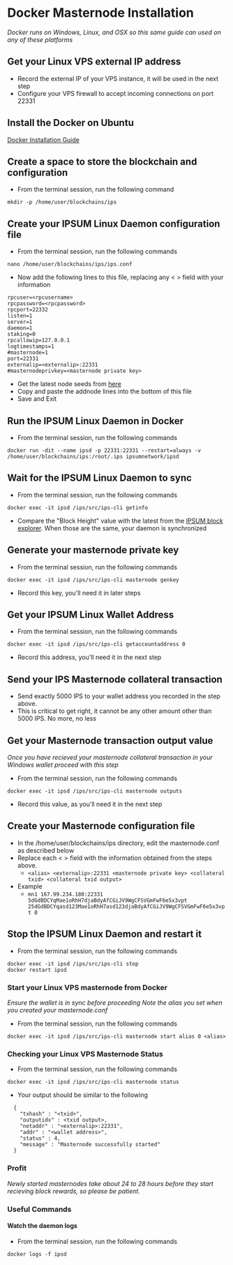 # Docker Masternode Installation
*Docker runs on Windows, Linux, and OSX so this same guide can used on any of these platforms*

## Get your Linux VPS external IP address

  * Record the external IP of your VPS instance, it will be used in the next step
  * Configure your VPS firewall to accept incoming connections on port 22331

## Install the Docker on Ubuntu

[Docker Installation Guide](https://docs.docker.com/install/linux/docker-ce/ubuntu/)

## Create a space to store the blockchain and configuration

  * From the terminal session, run the following command
  ```
  mkdir -p /home/user/blockchains/ips
  ```
## Create your IPSUM Linux Daemon configuration file

* From the terminal session, run the following commands
```
nano /home/user/blockchains/ips/ips.conf
```

* Now add the following lines to this file, replacing any < > field with your information
```
rpcuser=<rpcusername>
rpcpassword=<rpcpassword>
rpcport=22332
listen=1
server=1
daemon=1
staking=0
rpcallowip=127.0.0.1
logtimestamps=1
#masternode=1
port=22331
externalip=<externalip>:22331
#masternodeprivkey=<masternode private key>
```

* Get the latest node seeds from [here](https://github.com/ipsum-network/seeds/blob/master/README.md)
* Copy and paste the addnode lines into the bottom of this file
* Save and Exit

## Run the IPSUM Linux Daemon in Docker

* From the terminal session, run the following commands
```
docker run -dit --name ipsd -p 22331:22331 --restart=always -v /home/user/blockchains/ips:/root/.ips ipsumnetwork/ipsd
```

## Wait for the IPSUM Linux Daemon to sync

* From the terminal session, run the following commands
```
docker exec -it ipsd /ips/src/ips-cli getinfo
```
* Compare the "Block Height" value with the latest from the [IPSUM block explorer](https://explorer.ipsum.network/). When those are the same, your daemon is synchronized 

## Generate your masternode private key

* From the terminal session, run the following commands
```
docker exec -it ipsd /ips/src/ips-cli masternode genkey
```
* Record this key, you'll need it in later steps

## Get your IPSUM Linux Wallet Address

  * From the terminal session, run the following commands
  ```
  docker exec -it ipsd /ips/src/ips-cli getaccountaddress 0
  ```
  * Record this address, you'll need it in the next step
  
## Send your IPS Masternode collateral transaction

  * Send exactly 5000 IPS to your wallet address you recorded in the step above.
  * This is critical to get right, it cannot be any other amount other than 5000 IPS. No more, no less

## Get your Masternode transaction output value
*Once you have recieved your masternode collateral transaction in your Windows wallet proceed with this step*

  * From the terminal session, run the following commands
  ```
  docker exec -it ipsd /ips/src/ips-cli masternode outputs
  ```
  * Record this value, as you'll need it in the next step

## Create your Masternode configuration file

  * In the /home/user/blockchains/ips directory, edit the masternode.conf as described below
  * Replace each < > field with the information obtained from the steps above.
    * ```<alias> <externalip>:22331 <masternode private key> <collateral txid> <collateral txid output>```
  * Example
    * ```mn1 167.99.234.180:22331 5dGdBDCYqMae1oRhH7djaBdyAfCGiJV9WgCFSVGmFwF6e5x3vpt 25dGdBDCYqasd123Mae1oRhH7asd123djaBdyAfCGiJV9WgCFSVGmFwF6e5x3vpt 0```
    
## Stop the IPSUM Linux Daemon and restart it

* From the terminal session, run the following commands
```
docker exec -it ipsd /ips/src/ips-cli stop
docker restart ipsd
```

### Start your Linux VPS masternode from Docker
*Ensure the wallet is in sync before proceeding*
*Note the alias you set when you created your masternode.conf*

  * From the terminal session, run the following commands
  ```
  docker exec -it ipsd /ips/src/ips-cli masternode start alias 0 <alias>
  ```

### Checking your Linux VPS Masternode Status

  * From the terminal session, run the following commands
  ```
  docker exec -it ipsd /ips/src/ips-cli masternode status
  ```
  * Your output should be similar to the following
```
  {
    "txhash" : "<txid>",
    "outputidx" : <txid output>,
    "netaddr" : "<externalip>:22331",
    "addr" : "<wallet address>",
    "status" : 4,
    "message" : "Masternode successfully started"
  }
```

### Profit
*Newly started masternodes take about 24 to 28 hours before they start recieving block rewards, so please be patient.*

### Useful Commands

#### Watch the daemon logs

  * From the terminal session, run the following commands
  ```
  docker logs -f ipsd
  ```


